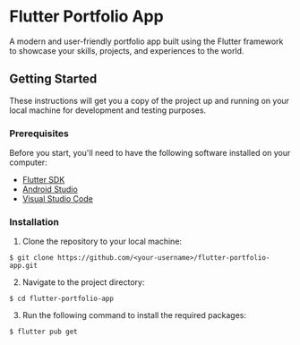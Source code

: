 # Flutter Portfolio App

A modern and user-friendly portfolio app built using the Flutter framework to showcase your skills, projects, and experiences to the world.


## Getting Started

These instructions will get you a copy of the project up and running on your local machine for development and testing purposes.

### Prerequisites

Before you start, you'll need to have the following software installed on your computer:

- [Flutter SDK](https://docs.flutter.dev/get-started/install)
- [Android Studio](https://developer.android.com/studio)
- [Visual Studio Code](https://code.visualstudio.com/)

### Installation

1. Clone the repository to your local machine:

```
$ git clone https://github.com/<your-username>/flutter-portfolio-app.git
```

2. Navigate to the project directory:

```
$ cd flutter-portfolio-app
```

3. Run the following command to install the required packages:

```
$ flutter pub get
```
